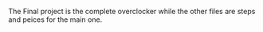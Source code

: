 The Final project is the complete overclocker while the other files are steps and peices for the main one.
